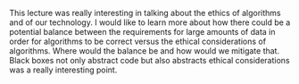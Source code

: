 This lecture was really interesting in talking about the ethics of algorithms and of our technology. I would like to learn more about how there could be a potential balance between the requirements for large amounts of data in order for algorithms to be correct versus the ethical considerations of algorithms. Where would the balance be and how would we mitigate that. Black boxes not only abstract code but also abstracts ethical considerations was a really interesting point.